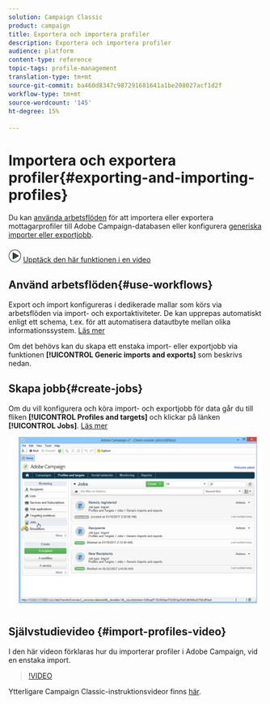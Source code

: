 ```yaml
---
solution: Campaign Classic
product: campaign
title: Exportera och importera profiler
description: Exportera och importera profiler
audience: platform
content-type: reference
topic-tags: profile-management
translation-type: tm+mt
source-git-commit: ba460d8347c987291681641a1be208027acf1d2f
workflow-type: tm+mt
source-wordcount: '145'
ht-degree: 15%

---
```



# Importera och exportera profiler{#exporting-and-importing-profiles}

Du kan [använda arbetsflöden](#use-workflows) för att importera eller exportera mottagarprofiler till Adobe Campaign-databasen eller konfigurera [generiska importer eller exportjobb](#create-jobs).

![](assets/do-not-localize/how-to-video.png) [Upptäck den här funktionen i en video](#import-profiles-video)

## Använd arbetsflöden{#use-workflows}

Export och import konfigureras i dedikerade mallar som körs via arbetsflöden via import- och exportaktiviteter. De kan upprepas automatiskt enligt ett schema, t.ex. för att automatisera datautbyte mellan olika informationssystem. [Läs mer](../../platform/using/import-export-workflows.md#best-practices-when-importing-data)

Om det behövs kan du skapa ett enstaka import- eller exportjobb via funktionen **[!UICONTROL Generic imports and exports]** som beskrivs nedan.

## Skapa jobb{#create-jobs}

Om du vill konfigurera och köra import- och exportjobb för data går du till fliken **[!UICONTROL Profiles and targets]** och klickar på länken **[!UICONTROL Jobs]**. [Läs mer](../../platform/using/about-generic-imports-exports.md)

![](assets/s_ncs_user_interface_import_link.png)


## Självstudievideo {#import-profiles-video}

I den här videon förklaras hur du importerar profiler i Adobe Campaign, vid en enstaka import.

>[!VIDEO](https://video.tv.adobe.com/v/25608?quality=12)

Ytterligare Campaign Classic-instruktionsvideor finns [här](https://experienceleague.adobe.com/docs/campaign-classic-learn/tutorials/overview.html?lang=sv).